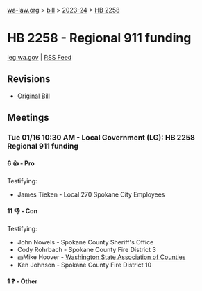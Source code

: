[wa-law.org](/) > [bill](/bill/) > [2023-24](/bill/2023-24/) > [HB 2258](/bill/2023-24/hb/2258/)

# HB 2258 - Regional 911 funding
[leg.wa.gov](https://app.leg.wa.gov/billsummary?BillNumber=2258&Year=2023&Initiative=false) | [RSS Feed](./rss.xml)

## Revisions
* [Original Bill](1/)

## Meetings
### Tue 01/16 10:30 AM - Local Government (LG): HB 2258 Regional 911 funding
#### 6 👍 - Pro
Testifying:
* James Tieken - Local 270 Spokane City Employees

#### 11 👎 - Con
Testifying:
* John Nowels - Spokane County Sheriff's Office
* Cody Rohrbach - Spokane County Fire District 3
* 💵Mike Hoover - [Washington State Association of Counties](/org/washington_state_association_of_counties/)
* Ken Johnson - Spokane County Fire District 10

#### 1 ❓ - Other
